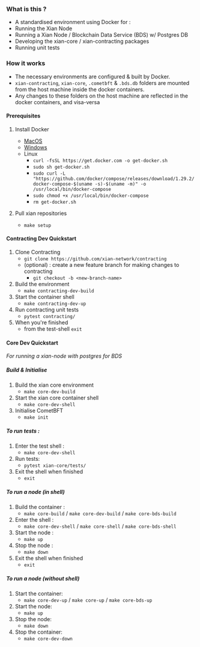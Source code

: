 ### What is this ?
- A standardised environment using Docker for :
- Running the Xian Node
- Running a Xian Node / Blockchain Data Service (BDS) w/ Postgres DB
- Developing the xian-core / xian-contracting packages
- Running unit tests

### How it works
- The necessary environments are configured & built by Docker.
- `xian-contracting`, `xian-core`, `.cometbft` & `.bds.db` folders are mounted from the host machine inside the docker containers.
- Any changes to these folders on the host machine are reflected in the docker containers, and visa-versa

#### Prerequisites
1. Install Docker
    - [MacOS](https://docs.docker.com/desktop/install/mac-install/)
    - [Windows](https://docs.docker.com/desktop/install/windows-install/)
    - Linux
        - `curl -fsSL https://get.docker.com -o get-docker.sh`
        - `sudo sh get-docker.sh`
        - `sudo curl -L "https://github.com/docker/compose/releases/download/1.29.2/docker-compose-$(uname -s)-$(uname -m)" -o /usr/local/bin/docker-compose`
        - `sudo chmod +x /usr/local/bin/docker-compose`
        - `rm get-docker.sh`

2. Pull xian repositories
    - `make setup`

#### Contracting Dev Quickstart 
1. Clone Contracting
    - `git clone https://github.com/xian-network/contracting`
    - (optional) : create a new feature branch for making changes to contracting
        - `git checkout -b <new-branch-name>`
2. Build the environment
    - `make contracting-dev-build`
3. Start the container shell
    - `make contracting-dev-up`
4. Run contracting unit tests
    - `pytest contracting/`
5. When you're finished
    - from the test-shell `exit`

#### Core Dev Quickstart

*For running a xian-node with postgres for BDS*

##### Build & Initialise
1. Build the xian core environment
    - `make core-dev-build`
2. Start the xian core container shell
    - `make core-dev-shell`
3. Initialise CometBFT
    - `make init`

##### To run tests :
1. Enter the test shell :
    - `make core-dev-shell`
2. Run tests:
    - `pytest xian-core/tests/`
3. Exit the shell when finished
    - `exit`

##### To run a node (in shell)
1. Build the container :
    - `make core-build` / `make core-dev-build` / `make core-bds-build`
1. Enter the shell :
    - `make core-dev-shell` / `make core-shell` / `make core-bds-shell`
2. Start the node :
    - `make up`
3. Stop the node :
    - `make down`
4. Exit the shell when finished
    - `exit`

##### To run a node (without shell)
1. Start the container:
    - `make core-dev-up` / `make core-up` / `make core-bds-up`
2. Start the node:
    - `make up`
3. Stop the node:
    - `make down`
4. Stop the container:
    - `make core-dev-down`

